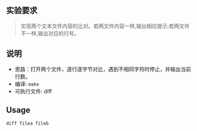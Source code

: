 ## 实验要求
 > 实现两个文本文件内容的比对。若两文件内容一样,输出相应提示;若两文件不一样,输出对应的行号。

## 说明
 - 思路：打开两个文件，逐行逐字节对比，遇到不相同字符时停止，并输出当前行数。
 - 编译: `make`
 - 可执行文件: diff

## Usage
 ```
 diff filea fileb
 ```

